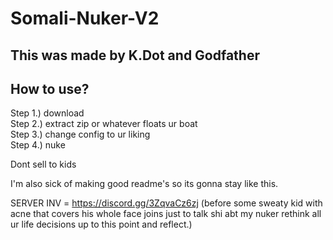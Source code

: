 # Somali-Nuker-V2

## This was made by K.Dot and Godfather

## How to use?

Step 1.) download\
Step 2.) extract zip or whatever floats ur boat\
Step 3.) change config to ur liking\
Step 4.) nuke

Dont sell to kids

I'm also sick of making good readme's so its gonna stay like this.

SERVER INV = https://discord.gg/3ZqvaCz6zj (before some sweaty kid with acne that covers his whole face joins just to talk shi abt my nuker rethink all ur life decisions up to this point and reflect.)
